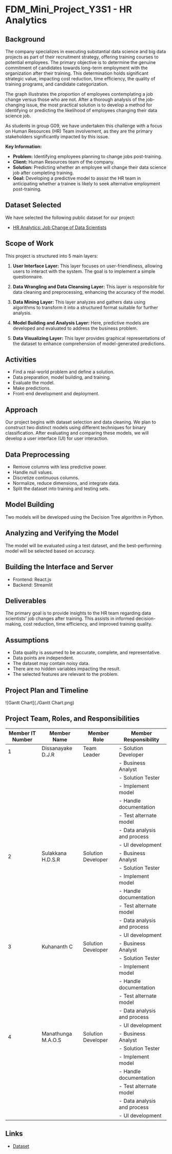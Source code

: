 # FDM_Mini_Project_Y3S1 - HR Analytics

## Background

The company specializes in executing substantial data science and big data projects as part of their recruitment strategy, offering training courses to potential employees. The primary objective is to determine the genuine commitment of candidates towards long-term employment with the organization after their training. This determination holds significant strategic value, impacting cost reduction, time efficiency, the quality of training programs, and candidate categorization.

The graph illustrates the proportion of employees contemplating a job change versus those who are not. After a thorough analysis of the job-changing issue, the most practical solution is to develop a method for identifying or predicting the likelihood of employees changing their data science job.

As students in group G09, we have undertaken this challenge with a focus on Human Resources (HR) Team involvement, as they are the primary stakeholders significantly impacted by this issue.

**Key Information:**
- **Problem:** Identifying employees planning to change jobs post-training.
- **Client:** Human Resources team of the company.
- **Solution:** Predicting whether an employee will change their data science job after completing training.
- **Goal:** Developing a predictive model to assist the HR team in anticipating whether a trainee is likely to seek alternative employment post-training.

## Dataset Selected

We have selected the following public dataset for our project:

- [HR Analytics: Job Change of Data Scientists](#link-to-dataset)

## Scope of Work

This project is structured into 5 main layers:

1. **User Interface Layer:** This layer focuses on user-friendliness, allowing users to interact with the system. The goal is to implement a simple questionnaire.

2. **Data Wrangling and Data Cleansing Layer:** This layer is responsible for data cleaning and preprocessing, enhancing the accuracy of the model.

3. **Data Mining Layer:** This layer analyzes and gathers data using algorithms to transform it into a structured format suitable for further analysis.

4. **Model Building and Analysis Layer:** Here, predictive models are developed and evaluated to address the business problem.

5. **Data Visualizing Layer:** This layer provides graphical representations of the dataset to enhance comprehension of model-generated predictions.

## Activities

- Find a real-world problem and define a solution.
- Data preparation, model building, and training.
- Evaluate the model.
- Make predictions.
- Front-end development and deployment.

## Approach

Our project begins with dataset selection and data cleaning. We plan to construct two distinct models using different techniques for binary classification. After evaluating and comparing these models, we will develop a user interface (UI) for user interaction.

## Data Preprocessing

- Remove columns with less predictive power.
- Handle null values.
- Discretize continuous columns.
- Normalize, reduce dimensions, and integrate data.
- Split the dataset into training and testing sets.

## Model Building

Two models will be developed using the Decision Tree algorithm in Python.

## Analyzing and Verifying the Model

The model will be evaluated using a test dataset, and the best-performing model will be selected based on accuracy.

## Building the Interface and Server

- Frontend: React.js
- Backend: Streamlit

## Deliverables

The primary goal is to provide insights to the HR team regarding data scientists' job changes after training. This assists in informed decision-making, cost reduction, time efficiency, and improved training quality.

## Assumptions

- Data quality is assumed to be accurate, complete, and representative.
- Data points are independent.
- The dataset may contain noisy data.
- There are no hidden variables impacting the result.
- The selected features are relevant to the problem.

## Project Plan and Timeline

![Gantt Chart](./Gantt Chart.png)

## Project Team, Roles, and Responsibilities

| Member IT Number | Member Name          | Member Role       | Member Responsibility               |
|------------------|----------------------|-------------------|------------------------------------|
| 1                | Dissanayake D.J.R    | Team Leader       | - Solution Developer               |
|                  |                      |                   | - Business Analyst                 |
|                  |                      |                   | - Solution Tester                  |
|                  |                      |                   | - Implement model                  |
|                  |                      |                   | - Handle documentation             |
|                  |                      |                   | - Test alternate model             |
|                  |                      |                   | - Data analysis and process        |
|                  |                      |                   | - UI development                   |
| 2                | Sulakkana H.D.S.R    | Solution Developer | - Business Analyst                 |
|                  |                      |                   | - Solution Tester                  |
|                  |                      |                   | - Implement model                  |
|                  |                      |                   | - Handle documentation             |
|                  |                      |                   | - Test alternate model             |
|                  |                      |                   | - Data analysis and process        |
|                  |                      |                   | - UI development                   |
| 3                | Kuhananth C          | Solution Developer | - Business Analyst                 |
|                  |                      |                   | - Solution Tester                  |
|                  |                      |                   | - Implement model                  |
|                  |                      |                   | - Handle documentation             |
|                  |                      |                   | - Test alternate model             |
|                  |                      |                   | - Data analysis and process        |
|                  |                      |                   | - UI development                   |
| 4                | Manathunga M.A.O.S    | Solution Developer | - Business Analyst                 |
|                  |                      |                   | - Solution Tester                  |
|                  |                      |                   | - Implement model                  |
|                  |                      |                   | - Handle documentation             |
|                  |                      |                   | - Test alternate model             |
|                  |                      |                   | - Data analysis and process        |
|                  |                      |                   | - UI development                   |

## Links

- [Dataset](https://www.kaggle.com/datasets/arashnic/hr-analytics-job-change-of-data-scientists)
  
